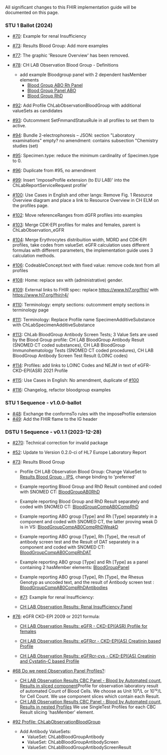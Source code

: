 All significant changes to this FHIR implementation guide will be documented on this page.
### STU 1 Ballot (2024)

* [#70](https://github.com/hl7ch/ch-lab-report/issues/70): Example for renal Insufficiency
* [#73](https://github.com/hl7ch/ch-lab-report/issues/73): Results Blood Group: Add more examples
* [#77](https://github.com/hl7ch/ch-lab-report/issues/77): The graphic 'Resoure Overview' has been removed.
* [#78](https://github.com/hl7ch/ch-lab-report/issues/78): CH LAB Observation Blood Group - Definitions
  * add example Bloodgroup panel with 2 dependent hasMember elements
    * [Blood Group ABO Rh Panel](https://build.fhir.org/ig/hl7ch/ch-lab-report/Observation-BloodGroupPanel.html)
    * [Blood Group Panel ABO](https://build.fhir.org/ig/hl7ch/ch-lab-report/Observation-BloodGroupABO.html)
    * [Blood Group RhD](https://build.fhir.org/ig/hl7ch/ch-lab-report/Observation-BloodGroupRh.html)
* [#92](https://github.com/hl7ch/ch-lab-report/issues/92): Add Profile ChLabObservationBloodGroup with additional valueSets as candidates
* [#93](https://github.com/hl7ch/ch-lab-report/issues/93): Outcomment SetFmmandStatusRule in all profiles to set them to active.
* [#94](https://github.com/hl7ch/ch-lab-report/issues/94): Bundle 2-electrophoresis – JSON: section "Laboratory examinations" empty? no amendment: contains subsection "Chemistry studies (set)
* [#95](https://github.com/hl7ch/ch-lab-report/issues/95): Specimen.type: reduce the minimum cardinality of Specimen.type to 0.
* [#96](https://github.com/hl7ch/ch-lab-report/issues/96): Duplicate from #95, no amendment

* [#99](https://github.com/hl7ch/ch-lab-report/issues/99): Insert 'imposeProfile extension (to EU LAB)' into the ChLabReportServiceRequest profile'
* [#100](https://github.com/hl7ch/ch-lab-report/issues/100): Use Cases in English and other langs: Remove Fig. 1 Resource Overview diagram and place a link to Resource Overview in CH ELM on the profiles page.
* [#102](https://github.com/hl7ch/ch-lab-report/issues/102): Move referenceRanges from dGFR profiles into examples
* [#103](https://github.com/hl7ch/ch-lab-report/issues/103): Merge CDK-EPI profiles for males and females, parent is ChLabObservation_eGFR
* [#104](https://github.com/hl7ch/ch-lab-report/issues/104): Merge Erythrocytes distribuition width, MDRD and CDK-EPI profiles, take codes from valueSet. eGFR calculation uses different formulas with different parameters, the implementation guide uses 3 calculation methods.
* [#106](https://github.com/hl7ch/ch-lab-report/issues/106): CodeableConcept.text with fixed value: remove code.text from all profiles
* [#108](https://github.com/hl7ch/ch-lab-report/issues/108): Home: replace sex with (administrative) gender.

* [#109](https://github.com/hl7ch/ch-lab-report/issues/109): External links to FHIR spec: replace https://www.hl7.org/fhir/ with https://www.hl7.org/fhir/r4/
* [#110](https://github.com/hl7ch/ch-lab-report/issues/110): Terminology: empty sections: outcomment empty sections in terminology page
* [#111](https://github.com/hl7ch/ch-lab-report/issues/111): Terminology: Replace Profile name SpecimenAdditiveSubstance with ChLabSpecimenAdditiveSubstance

* [#113](https://github.com/hl7ch/ch-lab-report/issues/113): ChLab BloodGroup Antibody Screen Tests; 3 Value Sets are used by the Blood Group profile: CH LAB BloodGroup Antibody Result (SNOMED CT coded substances), CH LAB BloodGroup Immunohematology Tests (SNOMED CT coded procedures), CH LAB BloodGroup Antibody Screen Test Result (LOINC codes)

* [#114](https://github.com/hl7ch/ch-lab-report/issues/114): Profiles: add links to LOINC Codes and NEJM in text of eGFR-CKD-EPI(ASR) 2021 Profile
* [#115](https://github.com/hl7ch/ch-lab-report/issues/115): Use Cases in English: No amendment, duplicate of [#100](https://github.com/hl7ch/ch-lab-report/issues/100)

* [#116](https://github.com/hl7ch/ch-lab-report/issues/116): Changelog, refactor bloodgroup examples

### STU 1 Sequence - v1.0.0-ballot

* [#48](https://github.com/hl7ch/ch-lab-report/issues/48): Exchange the conformsTo rules with the imposeProfile extension
* [#49](https://github.com/hl7ch/ch-lab-report/issues/49): Add the FHIR flame to the IG header

### DSTU 1 Sequence - v0.1.1 (2023-12-28)

* [#270](https://github.com/hl7ch/ch-core/issues/270): Technical correction for invalid package
* [#52](https://github.com/hl7ch/ch-lab-report/issues/52): Update to Version 0.2.0-ci of HL7 Europe Laboratory Report

* [#73](https://github.com/hl7ch/ch-lab-report/issues/73): Results Blood Group
  * Profile CH LAB Observation Blood Group: Change ValueSet to [Results Blood Group - IPS](http://hl7.org/fhir/uv/ips/ValueSet/results-blood-group-uv-ips), change binding to 'preferred'
  * Example reporting Blood Group and RhD Result combined and coded with SNOMED CT: [BloodGroupAB0RhD](https://build.fhir.org/ig/hl7ch/ch-lab-report/Observation-BloodGroupAB0RhD.html)
  * Example reporting Blood Group and RhD Result separately and coded with SNOMED CT: [BloodGroupCompAB0CompRhD](https://build.fhir.org/ig/hl7ch/ch-lab-report/Observation-BloodGroupCompAB0CompRhD.html)

  * Example reporting ABO group [Type] and Rh [Type] separately in a component and coded with SNOMED CT, the latter proving weak D is in VS: [BloodGroupCompAB0CompRhDWeakD](https://build.fhir.org/ig/hl7ch/ch-lab-report/Observation-BloodGroupCompAB0CompRhDWeakD.html)

  * Example reporting ABO group [Type], Rh [Type], the result of antibody screen test and the Result of DAT separately in a component and coded with SNOMED CT: [BloodGroupCompAB0CompRhDAT](https://build.fhir.org/ig/hl7ch/ch-lab-report/Observation-BloodGroupCompAB0CompRhDAT.html)

  * Example reporting ABO group [Type] and Rh [Type] as a panel containing 2 hasMember elements: [BloodGroupPanel](https://build.fhir.org/ig/hl7ch/ch-lab-report/Observation-BloodGroupPanel.html)

  * Example reporting ABO group [Type], Rh [Type], the Rhesus Genotyp as uncoded text, and the result of Antibody screen test : [BloodGroupCompAB0CompRhDAntibodies](https://build.fhir.org/ig/hl7ch/ch-lab-report/Observation-BloodGroupCompAB0CompRhDAntibodies.html)

  * [#71](https://github.com/hl7ch/ch-lab-report/issues/71): Example for renal Insufficiency:
  * [CH LAB Observation Results: Renal Insufficiency Panel](https://build.fhir.org/ig/hl7ch/ch-lab-report/StructureDefinition-ch-lab-observation-renal-insufficiency-panel.html)

* [#76](https://github.com/hl7ch/ch-lab-report/issues/76): eGFR CKD-EPI 2009 or 2021 formula:
  *  [CH LAB Observation Results: eGFR - CKD-EPI(ASR) Profile for females](https://build.fhir.org/ig/hl7ch/ch-lab-report/StructureDefinition-ch-lab-observation-egfr.html)
  
    * [CH LAB Observation Results: eGFRcr - CKD-EPI(AS) Creatinin based Profile](https://build.fhir.org/ig/hl7ch/ch-lab-report/StructureDefinition-ch-lab-observation-egfr-cr-ckd-epi-2021.html)
    * [CH LAB Observation Results: eGFRcr-cys - CKD-EPI(AS) Creatinin and Cystatin-C based Profile](https://build.fhir.org/ig/hl7ch/ch-lab-report/StructureDefinition-ch-lab-observation-egfr-cr-cys-ckd-epi-2021.html)

* [#68 Do we need Observation Panel Profiles?](https://github.com/hl7ch/ch-lab-report/issues/68):
  * [CH LAB Observation Results CBC Panel - Blood by Automated count, Results in sliced component](https://build.fhir.org/ig/hl7ch/ch-lab-report/StructureDefinition-ch-lab-observation-cbc.html)Profile for observation laboratory result of automated Count of Blood Cells. We choose as Unit 10⁹/L or 10¹²/L for Cell Count. We use component slices which contain each Result.
  * [CH LAB Observation Results CBC Panel - Blood by Automated count, Results in nested Profiles](https://build.fhir.org/ig/hl7ch/ch-lab-report/StructureDefinition-ch-lab-observation-cbc-panel.html) We use SingleTest Profiles for each CBC Result slicing 'hasMember' element.

* [#92 Profile: ChLabObservationBloodGroup](https://github.com/hl7ch/ch-lab-report/issues/92)
  * Add Antibody ValueSets:
    * ValueSet: ChLabBloodGroupAntibody
    * ValueSet: ChLabBloodGroupAntibodyScreen
    * ValueSet: ChLabBloodGroupAntibodyScreenResult
